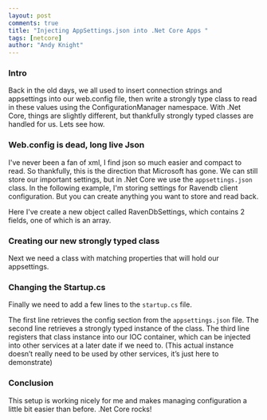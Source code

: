 ```yaml
---
layout: post
comments: true
title: "Injecting AppSettings.json into .Net Core Apps "
tags: [netcore]
author: "Andy Knight"
---
```


### Intro

Back in the old days, we all used to insert connection strings and appsettings into our web.config file, then write a strongly type class to read in these values using the ConfigurationManager namespace. With .Net Core, things are slightly different, but thankfully strongly typed classes are handled for us. Lets see how.

### Web.config is dead, long live Json

I've never been a fan of xml, I find json so much easier and compact to read. So thankfully, this is the direction that Microsoft has gone. We can still store our important settings, but in .Net Core we use the `appsettings.json` class. In the following example, I'm storing settings for Ravendb client configuration. But you can create anything you want to store and read back.

<script src="https://gist.github.com/andymk/bbbdfd2ba50511904615b456e80fc8a3.js"></script>

Here I've create a new object called RavenDbSettings, which contains 2 fields, one of which is an array.

### Creating our new strongly typed class

Next we need a class with matching properties that will hold our appsettings.

<script src="https://gist.github.com/andymk/ccc8b8f4f31717c46ecab3600ac08585.js"></script>

### Changing the Startup.cs

Finally we need to add a few lines to the `startup.cs` file.

<script src="https://gist.github.com/andymk/d75b4e103f84dc642ea2d192c2655273.js"></script>

The first line retrieves the config section from the `appsettings.json` file.
The second line retrieves a strongly typed instance of the class.
The third line registers that class instance into our IOC container, which can be injected into other services at a later date if we need to. (This actual instance doesn’t really need to be used by other services, it’s just here to demonstrate)

### Conclusion

This setup is working nicely for me and makes managing configuration a little bit easier than before. .Net Core rocks!


